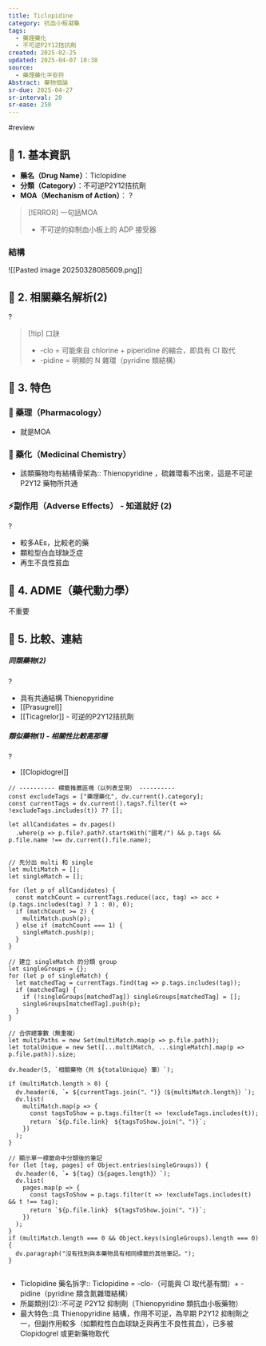 ```yaml
---
title: Ticlopidine
category: 抗血小板凝集
tags:
  - 藥理藥化
  - 不可逆P2Y12拮抗劑
created: 2025-02-25
updated: 2025-04-07 10:38
source:
  - 藥理藥化平安符
Abstract: 藥物個論
sr-due: 2025-04-27
sr-interval: 20
sr-ease: 250
---
```

#review 

## 🔹 1. 基本資訊
- **藥名（Drug Name）**：Ticlopidine
- **分類（Category）**：不可逆P2Y12拮抗劑
- **MOA（Mechanism of Action）**：
?
> [!ERROR] 一句話MOA
> - 不可逆的抑制血小板上的 ADP 接受器 <!--SR:!2025-04-18,11,270-->

### 結構
![[Pasted image 20250328085609.png]]


## 🔹 2. 相關藥名解析(2)
?
> [!tip] 口訣
> - -clo = 可能來自 chlorine + piperidine 的縮合，即具有 Cl 取代
> - -pidine = 明顯的 N 雜環（pyridine 類結構） <!--SR:!2025-04-18,11,270-->

## 🔹 3. 特色
### 🧪 藥理（Pharmacology）
- 就是MOA


### 🧬 藥化（Medicinal Chemistry）

- 該類藥物均有結構骨架為:: Thienopyridine ，硫雜環看不出來，這是不可逆 P2Y12 藥物所共通 <!--SR:!2025-04-18,11,270-->

### ⚡副作用（Adverse Effects） - 知道就好 (2)
?
- 較多AEs，比較老的藥
- 顆粒型白血球缺乏症
- 再生不良性貧血 <!--SR:!2025-04-18,11,270-->


## 🔹 4. ADME（藥代動力學）
 不重要
## 🔹 5. 比較、連結

##### 同類藥物(2)
?
- 具有共通結構 Thienopyridine
- [[Prasugrel]]
- [[Ticagrelor]] - 可逆的P2Y12拮抗劑 <!--SR:!2025-04-09,2,250-->

##### 類似藥物(1) - 相關性比較高那種
?
- [[Clopidogrel]] <!--SR:!2025-04-18,11,270-->




```dataviewjs
// ---------- 標籤推薦區塊（以列表呈現） ----------
const excludeTags = ["藥理藥化", dv.current().category];
const currentTags = dv.current().tags?.filter(t => !excludeTags.includes(t)) ?? [];

let allCandidates = dv.pages()
  .where(p => p.file?.path?.startsWith("國考/") && p.tags && p.file.name !== dv.current().file.name);


// 先分出 multi 和 single
let multiMatch = [];
let singleMatch = [];

for (let p of allCandidates) {
  const matchCount = currentTags.reduce((acc, tag) => acc + (p.tags.includes(tag) ? 1 : 0), 0);
  if (matchCount >= 2) {
    multiMatch.push(p);
  } else if (matchCount === 1) {
    singleMatch.push(p);
  }
}

// 建立 singleMatch 的分類 group
let singleGroups = {};
for (let p of singleMatch) {
  let matchedTag = currentTags.find(tag => p.tags.includes(tag));
  if (matchedTag) {
    if (!singleGroups[matchedTag]) singleGroups[matchedTag] = [];
    singleGroups[matchedTag].push(p);
  }
}

// 合併總筆數（無重複）
let multiPaths = new Set(multiMatch.map(p => p.file.path));
let totalUnique = new Set([...multiMatch, ...singleMatch].map(p => p.file.path)).size;

dv.header(5, `相關藥物（共 ${totalUnique} 筆）`);

if (multiMatch.length > 0) {
  dv.header(6, `▸ ${currentTags.join("、")}（${multiMatch.length}）`);
  dv.list(
    multiMatch.map(p => {
      const tagsToShow = p.tags.filter(t => !excludeTags.includes(t));
      return `${p.file.link}　${tagsToShow.join("、")}`;
    })
  );
}

// 顯示單一標籤命中分類後的筆記
for (let [tag, pages] of Object.entries(singleGroups)) {
  dv.header(6, `▸ ${tag}（${pages.length}）`);
  dv.list(
    pages.map(p => {
      const tagsToShow = p.tags.filter(t => !excludeTags.includes(t) && t !== tag);
      return `${p.file.link}　${tagsToShow.join("、")}`;
    })
  );
}
if (multiMatch.length === 0 && Object.keys(singleGroups).length === 0) {
  dv.paragraph("沒有找到與本藥物具有相同標籤的其他筆記。");
}


```

- Ticlopidine 藥名拆字:: Ticlopidine = -clo-（可能與 Cl 取代基有關）+ -pidine（pyridine 類含氮雜環結構） <!--SR:!2025-04-11,4,274-->
- 所屬類別(2)::不可逆 P2Y12 抑制劑（Thienopyridine 類抗血小板藥物） <!--SR:!2025-04-08,1,234-->
- 最大特色::具 Thienopyridine 結構，作用不可逆，為早期 P2Y12 抑制劑之一，但副作用較多（如顆粒性白血球缺乏與再生不良性貧血），已多被 Clopidogrel 或更新藥物取代 <!--SR:!2025-04-11,4,274-->


